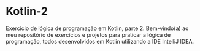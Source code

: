# Kotlin-2
Exercicio de lógica de programação em Kotlin, parte 2. Bem-vindo(a) ao meu repositório de exercícios e projetos para praticar a lógica de programação, todos desenvolvidos em Kotlin utilizando a IDE IntelliJ IDEA.
